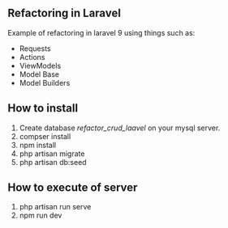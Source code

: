 ## Refactoring in Laravel

Example of refactoring in laravel 9 using things such as:
- Requests
- Actions
- ViewModels
- Model Base
- Model Builders

## How to install

1. Create database *refactor_crud_laavel* on your mysql server. 
2. compser install
3. npm install
4. php artisan migrate
5. php artisan db:seed

## How to execute of server
1. php artisan run serve
2. npm run dev

